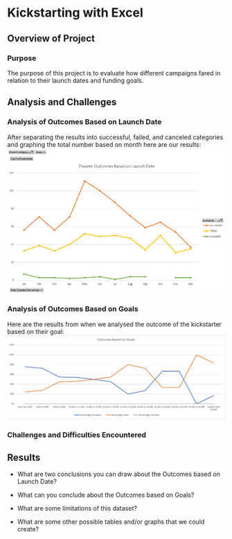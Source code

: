 # Kickstarting with Excel

## Overview of Project

### Purpose

The purpose of this project is to evaluate how different campaigns fared in relation to their launch dates and funding goals.

## Analysis and Challenges

### Analysis of Outcomes Based on Launch Date
After separating the results into successful, failed, and canceled categories and graphing the total number based on month here are our results:
![1](Resources/Theater_Outcomes_vs_Launch.png)

### Analysis of Outcomes Based on Goals
Here are the results from when we analysed the outcome of the kickstarter based on their goal:
![1](Resources/Outcomes_vs_Goals.png)

### Challenges and Difficulties Encountered

## Results

- What are two conclusions you can draw about the Outcomes based on Launch Date?

- What can you conclude about the Outcomes based on Goals?

- What are some limitations of this dataset?

- What are some other possible tables and/or graphs that we could create?
